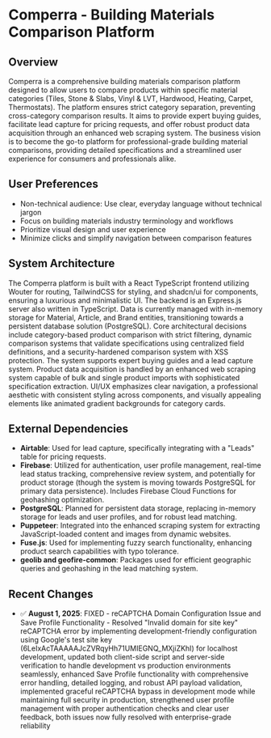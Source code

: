 # Comperra - Building Materials Comparison Platform

## Overview
Comperra is a comprehensive building materials comparison platform designed to allow users to compare products within specific material categories (Tiles, Stone & Slabs, Vinyl & LVT, Hardwood, Heating, Carpet, Thermostats). The platform ensures strict category separation, preventing cross-category comparison results. It aims to provide expert buying guides, facilitate lead capture for pricing requests, and offer robust product data acquisition through an enhanced web scraping system. The business vision is to become the go-to platform for professional-grade building material comparisons, providing detailed specifications and a streamlined user experience for consumers and professionals alike.

## User Preferences
- Non-technical audience: Use clear, everyday language without technical jargon
- Focus on building materials industry terminology and workflows
- Prioritize visual design and user experience
- Minimize clicks and simplify navigation between comparison features

## System Architecture
The Comperra platform is built with a React TypeScript frontend utilizing Wouter for routing, TailwindCSS for styling, and shadcn/ui for components, ensuring a luxurious and minimalistic UI. The backend is an Express.js server also written in TypeScript. Data is currently managed with in-memory storage for Material, Article, and Brand entities, transitioning towards a persistent database solution (PostgreSQL). Core architectural decisions include category-based product comparison with strict filtering, dynamic comparison systems that validate specifications using centralized field definitions, and a security-hardened comparison system with XSS protection. The system supports expert buying guides and a lead capture system. Product data acquisition is handled by an enhanced web scraping system capable of bulk and single product imports with sophisticated specification extraction. UI/UX emphasizes clear navigation, a professional aesthetic with consistent styling across components, and visually appealing elements like animated gradient backgrounds for category cards.

## External Dependencies
- **Airtable**: Used for lead capture, specifically integrating with a "Leads" table for pricing requests.
- **Firebase**: Utilized for authentication, user profile management, real-time lead status tracking, comprehensive review system, and potentially for product storage (though the system is moving towards PostgreSQL for primary data persistence). Includes Firebase Cloud Functions for geohashing optimization.
- **PostgreSQL**: Planned for persistent data storage, replacing in-memory storage for leads and user profiles, and for robust lead matching.
- **Puppeteer**: Integrated into the enhanced scraping system for extracting JavaScript-loaded content and images from dynamic websites.
- **Fuse.js**: Used for implementing fuzzy search functionality, enhancing product search capabilities with typo tolerance.
- **geolib and geofire-common**: Packages used for efficient geographic queries and geohashing in the lead matching system.

## Recent Changes
- ✅ **August 1, 2025**: FIXED - reCAPTCHA Domain Configuration Issue and Save Profile Functionality - Resolved "Invalid domain for site key" reCAPTCHA error by implementing development-friendly configuration using Google's test site key (6LeIxAcTAAAAAJcZVRqyHh71UMIEGNQ_MXjiZKhI) for localhost development, updated both client-side script and server-side verification to handle development vs production environments seamlessly, enhanced Save Profile functionality with comprehensive error handling, detailed logging, and robust API payload validation, implemented graceful reCAPTCHA bypass in development mode while maintaining full security in production, strengthened user profile management with proper authentication checks and clear user feedback, both issues now fully resolved with enterprise-grade reliability